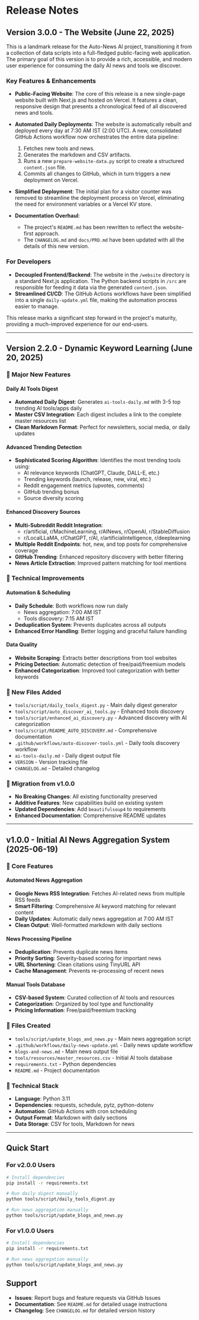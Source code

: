 # Release Notes

## Version 3.0.0 - The Website (June 22, 2025)

This is a landmark release for the Auto-News AI project, transitioning it from a collection of data scripts into a full-fledged public-facing web application. The primary goal of this version is to provide a rich, accessible, and modern user experience for consuming the daily AI news and tools we discover.

### Key Features & Enhancements

- **Public-Facing Website**: The core of this release is a new single-page website built with Next.js and hosted on Vercel. It features a clean, responsive design that presents a chronological feed of all discovered news and tools.

- **Automated Daily Deployments**: The website is automatically rebuilt and deployed every day at 7:30 AM IST (2:00 UTC). A new, consolidated GitHub Actions workflow now orchestrates the entire data pipeline:
  1.  Fetches new tools and news.
  2.  Generates the markdown and CSV artifacts.
  3.  Runs a new `prepare-website-data.py` script to create a structured `content.json` file.
  4.  Commits all changes to GitHub, which in turn triggers a new deployment on Vercel.

- **Simplified Deployment**: The initial plan for a visitor counter was removed to streamline the deployment process on Vercel, eliminating the need for environment variables or a Vercel KV store.

- **Documentation Overhaul**:
  - The project's `README.md` has been rewritten to reflect the website-first approach.
  - The `CHANGELOG.md` and `docs/PRD.md` have been updated with all the details of this new version.

### For Developers

- **Decoupled Frontend/Backend**: The website in the `/website` directory is a standard Next.js application. The Python backend scripts in `/src` are responsible for feeding it data via the generated `content.json`.
- **Streamlined CI/CD**: The GitHub Actions workflows have been simplified into a single `daily-update.yml` file, making the automation process easier to manage.

This release marks a significant step forward in the project's maturity, providing a much-improved experience for our end-users.

---

## Version 2.2.0 - Dynamic Keyword Learning (June 20, 2025)

### 🚀 Major New Features

#### Daily AI Tools Digest
- **Automated Daily Digest**: Generates `ai-tools-daily.md` with 3-5 top trending AI tools/apps daily
- **Master CSV Integration**: Each digest includes a link to the complete master resources list
- **Clean Markdown Format**: Perfect for newsletters, social media, or daily updates

#### Advanced Trending Detection
- **Sophisticated Scoring Algorithm**: Identifies the most trending tools using:
  - AI relevance keywords (ChatGPT, Claude, DALL-E, etc.)
  - Trending keywords (launch, release, new, viral, etc.)
  - Reddit engagement metrics (upvotes, comments)
  - GitHub trending bonus
  - Source diversity scoring

#### Enhanced Discovery Sources
- **Multi-Subreddit Reddit Integration**: 
  - r/artificial, r/MachineLearning, r/AINews, r/OpenAI, r/StableDiffusion
  - r/LocalLLaMA, r/ChatGPT, r/AI, r/artificialintelligence, r/deeplearning
- **Multiple Reddit Endpoints**: hot, new, and top posts for comprehensive coverage
- **GitHub Trending**: Enhanced repository discovery with better filtering
- **News Article Extraction**: Improved pattern matching for tool mentions

### 🔧 Technical Improvements

#### Automation & Scheduling
- **Daily Schedule**: Both workflows now run daily
  - News aggregation: 7:00 AM IST
  - Tools discovery: 7:15 AM IST
- **Deduplication System**: Prevents duplicates across all outputs
- **Enhanced Error Handling**: Better logging and graceful failure handling

#### Data Quality
- **Website Scraping**: Extracts better descriptions from tool websites
- **Pricing Detection**: Automatic detection of free/paid/freemium models
- **Enhanced Categorization**: Improved tool categorization with better keywords

### 📁 New Files Added
- `tools/script/daily_tools_digest.py` - Main daily digest generator
- `tools/script/auto_discover_ai_tools.py` - Enhanced tools discovery
- `tools/script/enhanced_ai_discovery.py` - Advanced discovery with AI categorization
- `tools/script/README_AUTO_DISCOVERY.md` - Comprehensive documentation
- `.github/workflows/auto-discover-tools.yml` - Daily tools discovery workflow
- `ai-tools-daily.md` - Daily digest output file
- `VERSION` - Version tracking file
- `CHANGELOG.md` - Detailed changelog

### 🔄 Migration from v1.0.0
- **No Breaking Changes**: All existing functionality preserved
- **Additive Features**: New capabilities build on existing system
- **Updated Dependencies**: Add `beautifulsoup4` to requirements
- **Enhanced Documentation**: Comprehensive README updates

---

## v1.0.0 - Initial AI News Aggregation System (2025-06-19)

### 🎯 Core Features

#### Automated News Aggregation
- **Google News RSS Integration**: Fetches AI-related news from multiple RSS feeds
- **Smart Filtering**: Comprehensive AI keyword matching for relevant content
- **Daily Updates**: Automatic daily news aggregation at 7:00 AM IST
- **Clean Output**: Well-formatted markdown with daily sections

#### News Processing Pipeline
- **Deduplication**: Prevents duplicate news items
- **Priority Sorting**: Severity-based scoring for important news
- **URL Shortening**: Clean citations using TinyURL API
- **Cache Management**: Prevents re-processing of recent news

#### Manual Tools Database
- **CSV-based System**: Curated collection of AI tools and resources
- **Categorization**: Organized by tool type and functionality
- **Pricing Information**: Free/paid/freemium tracking

### 📁 Files Created
- `tools/script/update_blogs_and_news.py` - Main news aggregation script
- `.github/workflows/daily-news-update.yml` - Daily news update workflow
- `blogs-and-news.md` - Main news output file
- `tools/resources/master_resources.csv` - Initial AI tools database
- `requirements.txt` - Python dependencies
- `README.md` - Project documentation

### 🔧 Technical Stack
- **Language**: Python 3.11
- **Dependencies**: requests, schedule, pytz, python-dotenv
- **Automation**: GitHub Actions with cron scheduling
- **Output Format**: Markdown with daily sections
- **Data Storage**: CSV for tools, Markdown for news

---

## Quick Start

### For v2.0.0 Users
```bash
# Install dependencies
pip install -r requirements.txt

# Run daily digest manually
python tools/script/daily_tools_digest.py

# Run news aggregation manually
python tools/script/update_blogs_and_news.py
```

### For v1.0.0 Users
```bash
# Install dependencies
pip install -r requirements.txt

# Run news aggregation manually
python tools/script/update_blogs_and_news.py
```

## Support

- **Issues**: Report bugs and feature requests via GitHub Issues
- **Documentation**: See `README.md` for detailed usage instructions
- **Changelog**: See `CHANGELOG.md` for detailed version history 